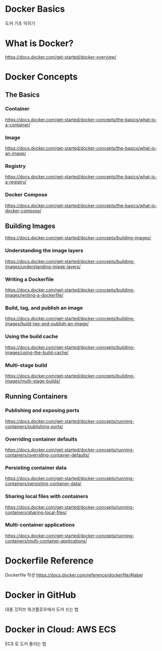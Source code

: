 # Docker Basics

도커 기초 익히기

# What is Docker?

https://docs.docker.com/get-started/docker-overview/

# Docker Concepts

## The Basics

### Container

https://docs.docker.com/get-started/docker-concepts/the-basics/what-is-a-container/

### Image

https://docs.docker.com/get-started/docker-concepts/the-basics/what-is-an-image/

### Registry

https://docs.docker.com/get-started/docker-concepts/the-basics/what-is-a-registry/

### Docker Compose

https://docs.docker.com/get-started/docker-concepts/the-basics/what-is-docker-compose/

## Building Images

https://docs.docker.com/get-started/docker-concepts/building-images/

### Understanding the image layers

https://docs.docker.com/get-started/docker-concepts/building-images/understanding-image-layers/

### Writing a Dockerfile

https://docs.docker.com/get-started/docker-concepts/building-images/writing-a-dockerfile/

### Build, tag, and publish an image

https://docs.docker.com/get-started/docker-concepts/building-images/build-tag-and-publish-an-image/

### Using the build cache

https://docs.docker.com/get-started/docker-concepts/building-images/using-the-build-cache/

### Multi-stage build

https://docs.docker.com/get-started/docker-concepts/building-images/multi-stage-builds/

## Running Containers

### Publishing and exposing ports

https://docs.docker.com/get-started/docker-concepts/running-containers/publishing-ports/

### Overriding container defaults

https://docs.docker.com/get-started/docker-concepts/running-containers/overriding-container-defaults/

### Persisting container data

https://docs.docker.com/get-started/docker-concepts/running-containers/persisting-container-data/

### Sharing local files with containers

https://docs.docker.com/get-started/docker-concepts/running-containers/sharing-local-files/

### Multi-container applications

https://docs.docker.com/get-started/docker-concepts/running-containers/multi-container-applications/

# Dockerfile Reference

Dockerfile 작성
https://docs.docker.com/reference/dockerfile/#label

# Docker in GitHub

대충 깃허브 워크플로우에서 도커 쓰는 법

# Docker in Cloud: AWS ECS

ECS 로 도커 돌리는 법